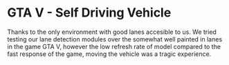 # GTA V - Self Driving Vehicle
Thanks to the only environment with good lanes accesible to us. We tried testing our lane detection modules over the somewhat well painted in lanes in the game GTA V, however the low refresh rate of model compared to the fast response of the game, moving the vehicle was a tragic experience.
